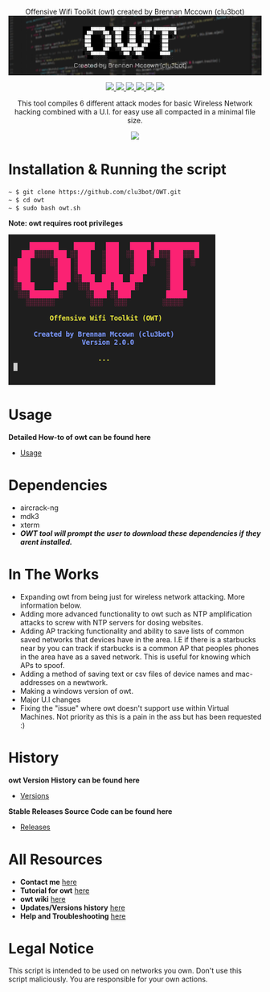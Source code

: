 <p align=center>
Offensive Wifi Toolkit (owt) created by Brennan Mccown (clu3bot)

<img src=img/img6.png align=center alt=banner />

</p>
<p align="center">
    <a href="https://github.com/clu3bot/owt">
      <img src="https://img.shields.io/maintenance/yes/2021" />
    </a>
    <a href="https://github.com/clu3bot/owt/issues">
      <img src="https://img.shields.io/github/issues/clu3bot/owt" />
    </a>
    <a href="https://github.com/clu3bot/owt">
      <img src="https://img.shields.io/github/license/clu3bot/owt" />
    </a>
    <a href="https://github.com/clu3bot/owt/stargazers">
      <img src="https://img.shields.io/github/stars/clu3bot/owt" />
    </a>
    <a href="https://github.com/clu3bot/owt/network/members">
      <img src="https://img.shields.io/github/forks/clu3bot/owt" />
    </a>  
    <a href="https://github.com/clu3bot/owt">
      <img src="https://img.shields.io/github/repo-size/clu3bot/owt" />
    </a>
<p align="center">  
This tool compiles 6 different attack modes for basic Wireless Network hacking combined with a U.I. for easy use all compacted in a minimal file size.
</p>
    
   <p align="center">
    <a href="">
    <img src="https://img.shields.io/badge/OWT-version%202.1.4-orange?style=for-the-badge&logo=appveyor?logo=data:none" />
    </a>
   </p> 
   
# Installation & Running the script
```
~ $ git clone https://github.com/clu3bot/OWT.git
~ $ cd owt
~ $ sudo bash owt.sh
```
**Note: owt requires root privileges**

![image](/img/image11.png/)

# Usage
**Detailed How-to of owt can be found here**
* [Usage](https://github.com/clu3bot/owt/wiki/Usage)

# Dependencies 
* aircrack-ng 
* mdk3
* xterm
* ***OWT tool will prompt the user to download these dependencies if they arent installed.***

# In The Works
* Expanding owt from being just for wireless network attacking. More information below.
* Adding more advanced functionality to owt such as NTP amplification attacks to screw with NTP servers for dosing websites. 
* Adding AP tracking functionality and ability to save lists of common saved networks that devices have in the area. I.E if there is a starbucks near by you can track if starbucks is a common AP that peoples phones in the area have as a saved network. This is useful for knowing which APs to spoof. 
* Adding a method of saving text or csv files of device names and mac-addresses on a newtwork. 
* Making a windows version of owt. 
* Major U.I changes 
* Fixing the "issue" where owt doesn't support use within Virtual Machines. Not priority as this is a pain in the ass but has been requested :)

# History
**owt Version History can be found here**
* [Versions](https://github.com/clu3bot/owt/wiki/Versions)

**Stable Releases Source Code can be found here**
* [Releases](https://github.com/clu3bot/owt/releases)


# All Resources 
* **Contact me** [here](https://github.com/clu3bot/owt/wiki/Contact)
* **Tutorial for owt** [here](https://github.com/clu3bot/owt/wiki/Usage)
* **owt wiki** [here](https://github.com/clu3bot/owt/wiki/)
* **Updates/Versions history** [here](https://github.com/clu3bot/owt/wiki/Versions)
* **Help and Troubleshooting** [here](https://github.com/clu3bot/owt/wiki/Help)

# Legal Notice

This script is intended to be used on networks you own. Don't use this script maliciously. You are responsible for your own actions.

